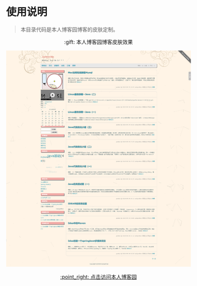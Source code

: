 # 使用说明

> 本目录代码是本人博客园博客的皮肤定制。

<p align="center">
  :gift: 本人博客园博客皮肤效果
</p>

<p align="center">
  <img src="./homeShown.png" alt="Blog" width="640">
</p>

<p align="center">
  <a href="http://www.cnblogs.com/JackpotHan" target="_blank">:point_right: 点击访问本人博客园</a>
</p>

